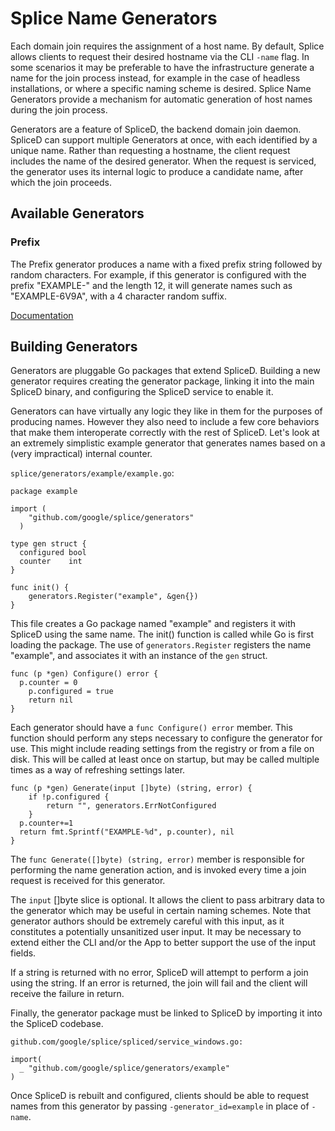 # Splice Name Generators

Each domain join requires the assignment of a host name. By default, Splice
allows clients to request their desired hostname via the CLI `-name` flag. In
some scenarios it may be preferable to have the infrastructure generate a name
for the join process instead, for example in the case of headless installations,
or where a specific naming scheme is desired. Splice Name Generators provide a
mechanism for automatic generation of host names during the join process.

Generators are a feature of SpliceD, the backend domain join daemon. SpliceD can
support multiple Generators at once, with each identified by a unique name.
Rather than requesting a hostname, the client request includes the name of the
desired generator. When the request is serviced, the generator uses its internal
logic to produce a candidate name, after which the join proceeds.

## Available Generators

### Prefix

The Prefix generator produces a name with a fixed prefix string followed by
random characters. For example, if this generator is configured with the prefix
"EXAMPLE-" and the length 12, it will generate names such as "EXAMPLE-6V9A",
with a 4 character random suffix.

[Documentation](../generators/prefix/README.md)

## Building Generators

Generators are pluggable Go packages that extend SpliceD. Building a new
generator requires creating the generator package, linking it into the main
SpliceD binary, and configuring the SpliceD service to enable it.

Generators can have virtually any logic they like in them for the purposes of
producing names. However they also need to include a few core behaviors that
make them interoperate correctly with the rest of SpliceD. Let's look at an
extremely simplistic example generator that generates names based on a (very
impractical) internal counter.

`splice/generators/example/example.go`:

```
package example

import (
    "github.com/google/splice/generators"
  )

type gen struct {
  configured bool
  counter    int
}

func init() {
    generators.Register("example", &gen{})
}
```

This file creates a Go package named "example" and registers it with SpliceD
using the same name. The init() function is called while Go is first loading the
package. The use of `generators.Register` registers the name "example", and
associates it with an instance of the `gen` struct.

```
func (p *gen) Configure() error {
  p.counter = 0
    p.configured = true
    return nil
}
```

Each generator should have a `func Configure() error` member. This function
should perform any steps necessary to configure the generator for use. This
might include reading settings from the registry or from a file on disk. This
will be called at least once on startup, but may be called multiple times as a
way of refreshing settings later.

```
func (p *gen) Generate(input []byte) (string, error) {
    if !p.configured {
        return "", generators.ErrNotConfigured
    }
  p.counter+=1
  return fmt.Sprintf("EXAMPLE-%d", p.counter), nil
}
```

The `func Generate([]byte) (string, error)` member is responsible for performing
the name generation action, and is invoked every time a join request is received
for this generator.

The `input` []byte slice is optional. It allows the client to pass arbitrary
data to the generator which may be useful in certain naming schemes. Note that
generator authors should be extremely careful with this input, as it constitutes
a potentially unsanitized user input. It may be necessary to extend either the
CLI and/or the App to better support the use of the input fields.

If a string is returned with no error, SpliceD will attempt to perform a join
using the string. If an error is returned, the join will fail and the client
will receive the failure in return.

Finally, the generator package must be linked to SpliceD by importing it into
the SpliceD codebase.

`github.com/google/splice/spliced/service_windows.go:`

```
import(
  _ "github.com/google/splice/generators/example"
)
```

Once SpliceD is rebuilt and configured, clients should be able to request names
from this generator by passing `-generator_id=example` in place of `-name`.
